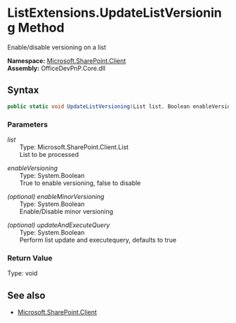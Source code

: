 # ListExtensions.UpdateListVersioning Method  
Enable/disable versioning on a list  

**Namespace:** [Microsoft.SharePoint.Client](Microsoft.SharePoint.Client.md)  
**Assembly:** OfficeDevPnP.Core.dll  
## Syntax
```C#
public static void UpdateListVersioning(List list, Boolean enableVersioning, Boolean enableMinorVersioning, Boolean updateAndExecuteQuery)
```
### Parameters
*list*  
&emsp;&emsp;Type: Microsoft.SharePoint.Client.List  
&emsp;&emsp;List to be processed  

*enableVersioning*  
&emsp;&emsp;Type: System.Boolean  
&emsp;&emsp;True to enable versioning, false to disable  

*(optional) enableMinorVersioning*  
&emsp;&emsp;Type: System.Boolean  
&emsp;&emsp;Enable/Disable minor versioning  

*(optional) updateAndExecuteQuery*  
&emsp;&emsp;Type: System.Boolean  
&emsp;&emsp;Perform list update and executequery, defaults to true  

### Return Value
Type: void  

## See also
- [Microsoft.SharePoint.Client](Microsoft.SharePoint.Client.md)
